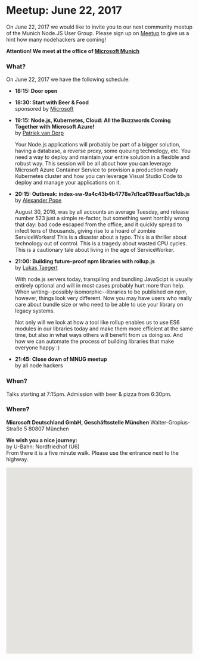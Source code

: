 # Meetup: June 22, 2017

On June 22, 2017 we would like to invite you to our next community meetup of
the Munich Node.JS User Group.  Please sign up on
[Meetup](https://www.meetup.com/Munich-Node-js-User-Group/events/240502989/) to give us a hint how many nodehackers are coming!

**Attention! We meet at the office of [Microsoft Munich](https://www.microsoft.com/de-de/aktionen/smart-workspace-in-muenchen-schwabing/default.aspx)**

### What?

On June 22, 2017 we have the following schedule:

*   **18:15: Door open**  
  
*   **18:30: Start with Beer & Food**  
    sponsored by [Microsoft](https://www.microsoft.com/de-de/aktionen/smart-workspace-in-muenchen-schwabing/default.aspx)

*   **19:15: Node.js, Kubernetes, Cloud: All the Buzzwords Coming Together with Microsoft Azure!**  
    by [Patriek van Dorp](/speakers.html#patriekd)
  
    Your Node.js applications will probably be part of a bigger solution,
    having a database, a reverse proxy, some queuing technology, etc. You need a
    way to deploy and maintain your entire solution in a flexible and robust way.
    This session will be all about how you can leverage Microsoft Azure Container
    Service to provision a production ready Kubernetes cluster and how you can
    leverage Visual Studio Code to deploy and manage your applications on it.
  
*   **20:15: Outbreak: index-sw-9a4c43b4b4778e7d1ca619eaaf5ac1db.js**  
    by [Alexander Pope](/speakers.html#alexanderp)

    August 30, 2016, was by all accounts an average Tuesday, and release number
    523 just a simple re-factor, but something went horribly wrong that day: bad
    code escaped from the office, and it quickly spread to infect tens of
    thousands, giving rise to a hoard of zombie ServiceWorkers! This is a disaster
    about a typo. This is a thriller about technology out of control. This is a
    tragedy about wasted CPU cycles. This is a cautionary tale about living in the
    age of ServiceWorker.
  
*   **21:00: Building future-proof npm libraries with rollup.js**  
    by [Lukas Taegert](/speakers.html#lukast)

    With node.js servers today, transpiling  and bundling JavaScipt is usually
    entirely optional and will in most cases probably hurt more than help. When
    writing--possibly isomorphic--libraries to be published on npm,
    however, things look very different. Now you may have users who really care
    about bundle size or who need to be able to use your library on legacy systems.
    
    Not only will we look at how a tool like rollup enables us to use ES6 modules
    in our libraries today and make them more efficient at the same time, but also
    in what ways others will benefit from us doing so. And how we can automate
    the process of building libraries that make everyone happy :)

*   **21:45: Close down of MNUG meetup**  
    by all node hackers

### When?
 
Talks starting at 7:15pm. Admission with beer & pizza from 6:30pm.

### Where?

**Microsoft Deutschland GmbH, Geschäftsstelle München**
Walter-Gropius-Straße 5
80807 München

**We wish you a nice journey:**  
by U-Bahn: Nordfriedhof (U6)   
From there it is a five minute walk. Please use the entrance next to the highway.
</div>

<div id="map" class="map" data-locationtext="TNG<br/>Walter-Gropius-Straße 5a<br/>80807 München" data-locationlatlng="48.177727,11.593976" style="width: 500px; height:500px; position: relative; background-color: rgb(229, 227, 223);">
</div>
